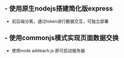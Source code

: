 
## - 使用原生nodejs搭建简化版express
- 前后端分离，通过token进行数据交互，可独立部署
## - 使用commonjs模式实现页面数据交换
- 使用node addeach.js 即可启动服务器
